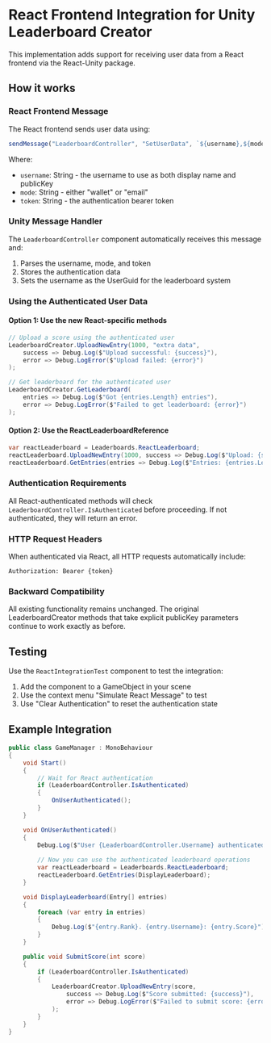 # React Frontend Integration for Unity Leaderboard Creator

This implementation adds support for receiving user data from a React frontend via the React-Unity package.

## How it works

### React Frontend Message
The React frontend sends user data using:
```javascript
sendMessage("LeaderboardController", "SetUserData", `${username},${mode},${token}`);
```

Where:
- `username`: String - the username to use as both display name and publicKey
- `mode`: String - either "wallet" or "email" 
- `token`: String - the authentication bearer token

### Unity Message Handler
The `LeaderboardController` component automatically receives this message and:
1. Parses the username, mode, and token
2. Stores the authentication data
3. Sets the username as the UserGuid for the leaderboard system

### Using the Authenticated User Data

#### Option 1: Use the new React-specific methods
```csharp
// Upload a score using the authenticated user
LeaderboardCreator.UploadNewEntry(1000, "extra data", 
    success => Debug.Log($"Upload successful: {success}"),
    error => Debug.LogError($"Upload failed: {error}")
);

// Get leaderboard for the authenticated user
LeaderboardCreator.GetLeaderboard(
    entries => Debug.Log($"Got {entries.Length} entries"),
    error => Debug.LogError($"Failed to get leaderboard: {error}")
);
```

#### Option 2: Use the ReactLeaderboardReference
```csharp
var reactLeaderboard = Leaderboards.ReactLeaderboard;
reactLeaderboard.UploadNewEntry(1000, success => Debug.Log($"Upload: {success}"));
reactLeaderboard.GetEntries(entries => Debug.Log($"Entries: {entries.Length}"));
```

### Authentication Requirements

All React-authenticated methods will check `LeaderboardController.IsAuthenticated` before proceeding. If not authenticated, they will return an error.

### HTTP Request Headers

When authenticated via React, all HTTP requests automatically include:
```
Authorization: Bearer {token}
```

### Backward Compatibility

All existing functionality remains unchanged. The original LeaderboardCreator methods that take explicit publicKey parameters continue to work exactly as before.

## Testing

Use the `ReactIntegrationTest` component to test the integration:
1. Add the component to a GameObject in your scene
2. Use the context menu "Simulate React Message" to test
3. Use "Clear Authentication" to reset the authentication state

## Example Integration

```csharp
public class GameManager : MonoBehaviour
{
    void Start()
    {
        // Wait for React authentication
        if (LeaderboardController.IsAuthenticated)
        {
            OnUserAuthenticated();
        }
    }

    void OnUserAuthenticated()
    {
        Debug.Log($"User {LeaderboardController.Username} authenticated via {LeaderboardController.Mode}");
        
        // Now you can use the authenticated leaderboard operations
        var reactLeaderboard = Leaderboards.ReactLeaderboard;
        reactLeaderboard.GetEntries(DisplayLeaderboard);
    }

    void DisplayLeaderboard(Entry[] entries)
    {
        foreach (var entry in entries)
        {
            Debug.Log($"{entry.Rank}. {entry.Username}: {entry.Score}");
        }
    }

    public void SubmitScore(int score)
    {
        if (LeaderboardController.IsAuthenticated)
        {
            LeaderboardCreator.UploadNewEntry(score, 
                success => Debug.Log($"Score submitted: {success}"),
                error => Debug.LogError($"Failed to submit score: {error}")
            );
        }
    }
}
```